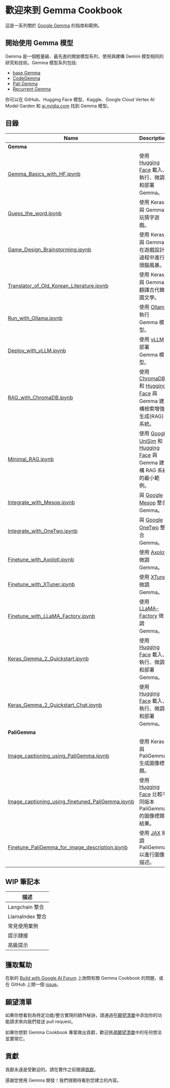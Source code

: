 ﻿# 歡迎來到 Gemma Cookbook

這是一系列關於 [Google Gemma](https://ai.google.dev/gemma/) 的指南和範例。

## 開始使用 Gemma 模型

Gemma 是一個輕量級、最先進的開放模型系列，使用與建構 Gemini 模型相同的研究和技術。Gemma 模型系列包括:

* [base Gemma](https://ai.google.dev/gemma/docs/model_card)
* [CodeGemma](https://ai.google.dev/gemma/docs/codegemma)
* [Pali Gemma](https://ai.google.dev/gemma/docs/paligemma)
* [Recurrent Gemma](https://ai.google.dev/gemma/docs/recurrentgemma)

你可以在 GitHub、Hugging Face 模型、Kaggle、Google Cloud Vertex AI Model Garden 和 [ai.nvidia.com](ai.nvidia.com) 找到 Gemma 模型。

## 目錄

 | Name                                                                                                           | Description                                                                                                                          |
 | -------------------------------------------------------------------------------------------------------------- | ------------------------------------------------------------------------------------------------------------------------------------ |
 | **Gemma**                                                                                                      |                                                                                                                                      |
 | [Gemma_Basics_with_HF.ipynb](Gemma/Gemma_Basics_with_HF.ipynb)                                                 | 使用 [Hugging Face](https://huggingface.co/) 載入、執行、微調和部署 Gemma。                                                          |
 | [Guess_the_word.ipynb](Gemma/Guess_the_word.ipynb)                                                             | 使用 Keras 與 Gemma 玩猜字遊戲。                                                                                                     |
 | [Game_Design_Brainstorming.ipynb](Gemma/Game_Design_Brainstorming.ipynb)                                       | 使用 Keras 與 Gemma 在遊戲設計過程中進行頭腦風暴。                                                                                   |
 | [Translator_of_Old_Korean_Literature.ipynb](Gemma/Translator_of_Old_Korean_Literature.ipynb)                   | 使用 Keras 與 Gemma 翻譯古代韓國文學。                                                                                               |
 | [Run_with_Ollama.ipynb](Gemma/Run_with_Ollama.ipynb)                                                           | 使用 [Ollama](https://www.ollama.com/) 執行 Gemma 模型。                                                                             |
 | [Deploy_with_vLLM.ipynb](Gemma/Deploy_with_vLLM.ipynb)                                                         | 使用 [vLLM](https://github.com/vllm-project/vllm) 部署 Gemma 模型。                                                                  |
 | [RAG_with_ChromaDB.ipynb](Gemma/RAG_with_ChromaDB.ipynb)                                                       | 使用 [ChromaDB](https://www.trychroma.com/) 和 [Hugging Face](https://huggingface.co/) 與 Gemma 建構檢索增強生成(RAG)系統。          |
 | [Minimal_RAG.ipynb](Gemma/Minimal_RAG.ipynb)                                                                   | 使用 [Google UniSim](https://github.com/google/unisim) 和 [Hugging Face](https://huggingface.co/) 與 Gemma 建構 RAG 系統的最小範例。 |
 | [Integrate_with_Mesop.ipynb](Gemma/Integrate_with_Mesop.ipynb)                                                 | 與 [Google Mesop](https://google.github.io/mesop/) 整合 Gemma。                                                                      |
 | [Integrate_with_OneTwo.ipynb](Gemma/Integrate_with_OneTwo.ipynb)                                               | 與 [Google OneTwo](https://github.com/google-deepmind/onetwo) 整合 Gemma。                                                           |
 | [Finetune_with_Axolotl.ipynb](Gemma/Finetune_with_Axolotl.ipynb)                                               | 使用 [Axolotl](https://github.com/OpenAccess-AI-Collective/axolotl) 微調 Gemma。                                                     |
 | [Finetune_with_XTuner.ipynb](Gemma/Finetune_with_XTuner.ipynb)                                                 | 使用 [XTuner](https://github.com/InternLM/xtuner) 微調 Gemma。                                                                       |
 | [Finetune_with_LLaMA_Factory.ipynb](Gemma/Finetune_with_LLaMA_Factory.ipynb)                                   | 使用 [LLaMA-Factory](https://github.com/hiyouga/LLaMA-Factory) 微調 Gemma。                                                          |
 | [Keras_Gemma_2_Quickstart.ipynb](Gemma/Keras_Gemma_2_Quickstart.ipynb)                                         | 使用 [Hugging Face](https://huggingface.co/) 載入、執行、微調和部署 Gemma。                                                          |
 | [Keras_Gemma_2_Quickstart_Chat.ipynb](Gemma/Keras_Gemma_2_Quickstart_Chat.ipynb)                               | 使用 [Hugging Face](https://huggingface.co/) 載入、執行、微調和部署 Gemma。                                                          |
 | **PaliGemma**                                                                                                  |                                                                                                                                      |
 | [Image_captioning_using_PaliGemma.ipynb](PaliGemma/Image_captioning_using_PaliGemma.ipynb)                     | 使用 Keras 與 PaliGemma 生成圖像標題。                                                                                               |
 | [Image_captioning_using_finetuned_PaliGemma.ipynb](PaliGemma/Image_captioning_using_finetuned_PaliGemma.ipynb) | 使用 [Hugging Face](https://huggingface.co/) 比較不同版本 PaliGemma 的圖像標題結果。                                                 |
 | [Finetune_PaliGemma_for_image_description.ipynb](PaliGemma/Finetune_PaliGemma_for_image_description.ipynb)     | 使用 [JAX](https://github.com/google/jax) 微調 PaliGemma 以進行圖像描述。                                                            |

## WIP 筆記本

| 描述            |
| --------------- |
| Langchain 整合  |
| LlamaIndex 整合 |
| 常見使用案例    |
| 提示鏈接        |
| 高級提示        |

## 獲取幫助

在新的 [Build with Google AI Forum](https://discuss.ai.google.dev/) 上詢問有關 Gemma Cookbook 的問題，或在 GitHub 上開一個 [issue](https://github.com/google-gemini/gemma-cookbook/issues)。

## 願望清單

如果你想看到為特定功能/整合實現的額外秘訣，請通過在[願望清單](https://github.com/google-gemini/gemma-cookbook/blob/main/WISHLIST.md)中添加你的功能請求來向我們發送 pull request。

如果你想對 Gemma Cookbook 專案做出貢獻，歡迎挑選[願望清單](https://github.com/google-gemini/gemma-cookbook/blob/main/WISHLIST.md)中的任何想法並實現它。

## 貢獻

貢獻永遠是受歡迎的。請在實作之前閱讀[貢獻](https://github.com/google-gemini/gemma-cookbook/blob/main/CONTRIBUTING.md)。

感謝您使用 Gemma 開發！我們很期待看到您建立的內容。

